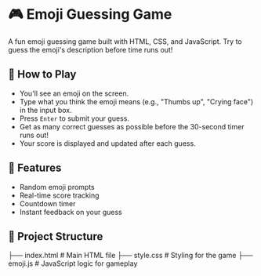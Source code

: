 # 🎮 Emoji Guessing Game

A fun emoji guessing game built with HTML, CSS, and JavaScript. Try to guess the emoji's description before time runs out!

## 🧠 How to Play

- You'll see an emoji on the screen.
- Type what you think the emoji means (e.g., "Thumbs up", "Crying face") in the input box.
- Press `Enter` to submit your guess.
- Get as many correct guesses as possible before the 30-second timer runs out!
- Your score is displayed and updated after each guess.

## 🚀 Features

- Random emoji prompts
- Real-time score tracking
- Countdown timer
- Instant feedback on your guess

## 📂 Project Structure

├── index.html # Main HTML file
├── style.css # Styling for the game
├── emoji.js # JavaScript logic for gameplay
